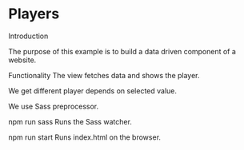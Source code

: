 # Players
Introduction

The purpose of this example is to build a data driven component of a website.

Functionality
The view fetches data and shows the player.

We get different player depends on selected value.

 We use Sass preprocessor.

npm run sass Runs the Sass watcher.

npm run start Runs index.html on the browser.
